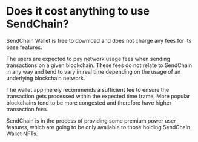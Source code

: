 # Does it cost anything to use SendChain?

SendChain Wallet is free to download and does not charge any fees for its base features.

The users are expected to pay network usage fees when sending transactions on a given blockchain. These fees do not relate to SendChain in any way and tend to vary in real time depending on the usage of an underlying blockchain network.

The wallet app merely recommends a sufficient fee to ensure the transaction gets processed within the expected time frame. More popular blockchains tend to be more congested and therefore have higher transaction fees.

SendChain is in the process of providing some premium power user features, which are going to be only available to those holding SendChain Wallet NFTs.
